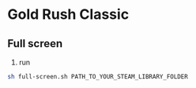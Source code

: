 # Gold Rush Classic

## Full screen

1. run
```bash
sh full-screen.sh PATH_TO_YOUR_STEAM_LIBRARY_FOLDER
```
